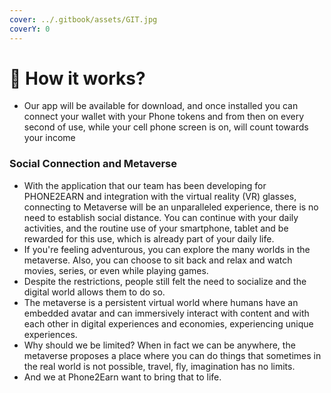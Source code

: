 ```yaml
---
cover: ../.gitbook/assets/GIT.jpg
coverY: 0
---
```


# 📱 How it works?

* Our app will be available for download, and once installed you can connect your wallet with your Phone tokens and from then on every second of use, while your cell phone screen is on, will count towards your income

### **Social Connection and Metaverse**

* With the application that our team has been developing for PHONE2EARN and integration with the virtual reality (VR) glasses, connecting to Metaverse will be an unparalleled experience, there is no need to establish social distance. You can continue with your daily activities, and the routine use of your smartphone, tablet and be rewarded for this use, which is already part of your daily life.
* If you're feeling adventurous, you can explore the many worlds in the metaverse. Also, you can choose to sit back and relax and watch movies, series, or even while playing games.
* Despite the restrictions, people still felt the need to socialize and the digital world allows them to do so.
* The metaverse is a persistent virtual world where humans have an embedded avatar and can immersively interact with content and with each other in digital experiences and economies, experiencing unique experiences.
* Why should we be limited? When in fact we can be anywhere, the metaverse proposes a place where you can do things that sometimes in the real world is not possible, travel, fly, imagination has no limits.
* And we at Phone2Earn want to bring that to life.
